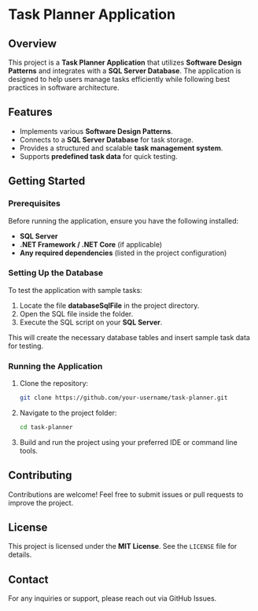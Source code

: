 # Task Planner Application

## Overview

This project is a **Task Planner Application** that utilizes **Software Design Patterns** and integrates with a **SQL Server Database**. The application is designed to help users manage tasks efficiently while following best practices in software architecture.

## Features

- Implements various **Software Design Patterns**.
- Connects to a **SQL Server Database** for task storage.
- Provides a structured and scalable **task management system**.
- Supports **predefined task data** for quick testing.

## Getting Started

### Prerequisites

Before running the application, ensure you have the following installed:

- **SQL Server**
- **.NET Framework / .NET Core** (if applicable)
- **Any required dependencies** (listed in the project configuration)

### Setting Up the Database

To test the application with sample tasks:

1. Locate the file **databaseSqlFile** in the project directory.
2. Open the SQL file inside the folder.
3. Execute the SQL script on your **SQL Server**.

This will create the necessary database tables and insert sample task data for testing.

### Running the Application

1. Clone the repository:
   ```sh
   git clone https://github.com/your-username/task-planner.git
   ```
2. Navigate to the project folder:
   ```sh
   cd task-planner
   ```
3. Build and run the project using your preferred IDE or command line tools.

## Contributing

Contributions are welcome! Feel free to submit issues or pull requests to improve the project.

## License

This project is licensed under the **MIT License**. See the `LICENSE` file for details.

## Contact

For any inquiries or support, please reach out via GitHub Issues.

